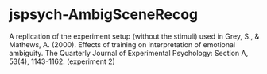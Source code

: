 # jspsych-AmbigSceneRecog
A replication of the experiment setup (without the stimuli) used in Grey, S., &amp; Mathews, A. (2000). Effects of training on interpretation of emotional ambiguity. The Quarterly Journal of Experimental Psychology: Section A, 53(4), 1143-1162. (experiment 2)
